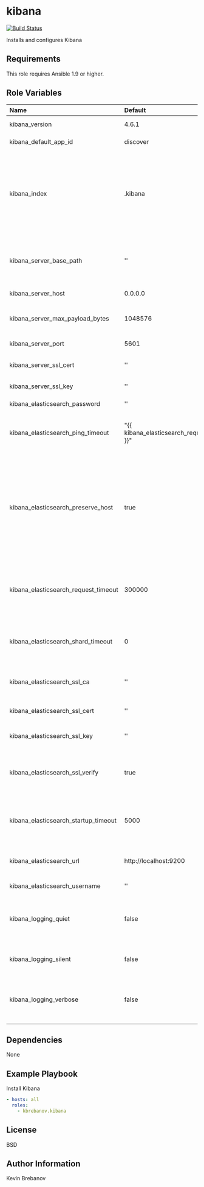kibana
======

[![Build Status](https://travis-ci.org/kbrebanov/ansible-kibana.svg?branch=master)](https://travis-ci.org/kbrebanov/ansible-kibana)

Installs and configures Kibana

Requirements
------------

This role requires Ansible 1.9 or higher.

Role Variables
--------------

| Name                                 | Default                                      | Description                                                                                                                                                                                                                  |
|:-------------------------------------|:---------------------------------------------|:-----------------------------------------------------------------------------------------------------------------------------------------------------------------------------------------------------------------------------|
| kibana_version                       | 4.6.1                                        | Version of Kibana to install                                                                                                                                                                                                 |
| kibana_default_app_id                | discover                                     | The default application to load.                                                                                                                                                                                             |
| kibana_index                         | .kibana                                      | Kibana uses an index in Elasticsearch to store saved searches, visualizations and dashboards. Kibana creates a new index if the index doesn’t already exist.                                                                 |
| kibana_server_base_path              | ''                                           | Specify a path to mount Kibana at if you are running behind a proxy. This setting cannot end in a slash.                                                                                                                     |
| kibana_server_host                   | 0.0.0.0                                      | Kibana backend server address                                                                                                                                                                                                |
| kibana_server_max_payload_bytes      | 1048576                                      | The maximum payload size in bytes for incoming server requests.                                                                                                                                                              |
| kibana_server_port                   | 5601                                         | Kibana backend server port                                                                                                                                                                                                   |
| kibana_server_ssl_cert               | ''                                           | Path to the PEM-format SSL certificate file                                                                                                                                                                                  |
| kibana_server_ssl_key                | ''                                           | Path to the PEM-format SSL key file                                                                                                                                                                                          |
| kibana_elasticsearch_password        | ''                                           | Elasticsearch basic auth password                                                                                                                                                                                            |
| kibana_elasticsearch_ping_timeout    | "{{ kibana_elasticsearch_request_timeout }}" | Time in milliseconds to wait for Elasticsearch to respond to pings                                                                                                                                                           |
| kibana_elasticsearch_preserve_host   | true                                         | When this setting’s value is true Kibana uses the hostname specified in the kibana_server_host setting. When the value of this setting is false, Kibana uses the hostname of the host that connects to this Kibana instance. |
| kibana_elasticsearch_request_timeout | 300000                                       | Time in milliseconds to wait for responses from the back end or Elasticsearch. This must be a positive integer.                                                                                                              |
| kibana_elasticsearch_shard_timeout   | 0                                            | Time in milliseconds for Elasticsearch to wait for responses from shards. Set to 0 to disable                                                                                                                                |
| kibana_elasticsearch_ssl_ca          | ''                                           | Path to the PEM-format SSL client certificate authority file                                                                                                                                                                 |
| kibana_elasticsearch_ssl_cert        | ''                                           | Path to the PEM-format SSL client certificate file                                                                                                                                                                           |
| kibana_elasticsearch_ssl_key         | ''                                           | Path to the PEM-format SSL client key file                                                                                                                                                                                   |
| kibana_elasticsearch_ssl_verify      | true                                         | To disregard the validity of SSL certificates, change this setting’s value to false.                                                                                                                                         |
| kibana_elasticsearch_startup_timeout | 5000                                         | Time in milliseconds to wait for Elasticsearch at Kibana startup before retrying                                                                                                                                             |
| kibana_elasticsearch_url             | http://localhost:9200                        | The URL of the Elasticsearch instance to use for all your queries.                                                                                                                                                           |
| kibana_elasticsearch_username        | ''                                           | Elasticsearch basic auth username                                                                                                                                                                                            |
| kibana_logging_quiet                 | false                                        | Set the value of this setting to true to suppress all logging output other than error messages.                                                                                                                              |
| kibana_logging_silent                | false                                        | Set the value of this setting to true to suppress all logging output.                                                                                                                                                        |
| kibana_logging_verbose               | false                                        | Set the value of this setting to true to log all events, including system usage information and all requests.                                                                                                                |

Dependencies
------------

None

Example Playbook
----------------

Install Kibana
```yaml
- hosts: all
  roles:
    - kbrebanov.kibana
```

License
-------

BSD

Author Information
------------------

Kevin Brebanov
